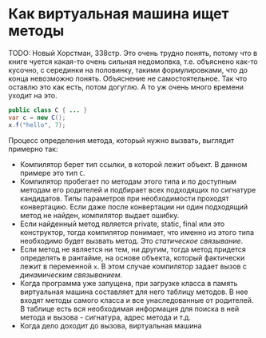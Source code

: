 # Как виртуальная машина ищет методы

TODO: Новый Хорстман, 338стр. Это очень трудно понять, потому что в книге чуется какая-то очень сильная недомолвка, т.е. объяснено как-то кусочно, с серединки на половинку, такими формулировками, что до конца невозможно понять. Объяснение не самостоятельное. Так что оставлю это как есть, потом догуглю. А то уж очень много времени уходит на это.

```java
public class C { ... }
var c = new C();
x.f("hello", 7);
```

Процесс определения метода, который нужно вызвать, выглядит примерно так:

* Компилятор берет тип ссылки, в которой лежит объект. В данном примере это тип `C`.
* Компилятор пробегает по методам этого типа и по доступным методам его родителей и подбирает всех подходящих по сигнатуре кандидатов. Типы параметров при необходимости проходят конвертацию. Если даже после конвертации ни один подходящий метод не найден, компилятор выдает ошибку.
* Если найденный метод является private, static, final или это конструктор, тогда компилятор понимает, что именно из этого типа необходимо будет вызвать метод. Это *статическое связывание*.
* Если метод не является ни тем, ни другим, тогда метод придется определять в рантайме, на основе объекта, который фактически лежит в переменной `x`. В этом случае компилятор задает вызов с  *динамическим связыванием*.
* Когда программа уже запущена, при загрузке класса в память виртуальная машина составляет для него таблицу методов. В нее входят методы самого класса и все унаследованные от родителей. В таблице есть вся необходимая информация для поиска в ней метода и вызова - сигнатура, адрес метода и т.д.
* Когда дело доходит до вызова, виртуальная машина